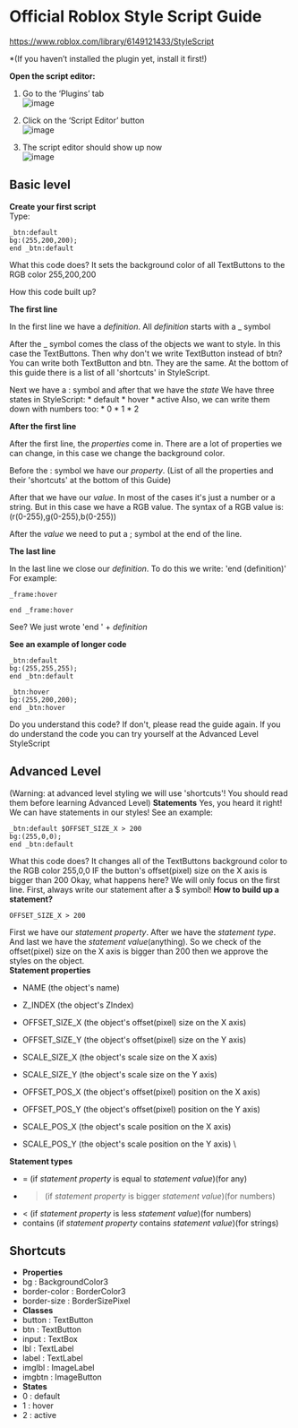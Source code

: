 # Official Roblox Style Script Guide


https://www.roblox.com/library/6149121433/StyleScript

*(If you haven’t installed the plugin yet, install it first!)

**Open the script editor:**
1) Go to the ‘Plugins’ tab \
![image](https://user-images.githubusercontent.com/50070707/103181816-a6318900-48a5-11eb-8663-1541e9e99625.png)

2) Click on the ‘Script Editor’ button \
![image](https://user-images.githubusercontent.com/50070707/103181822-c19c9400-48a5-11eb-817a-a9d3dae90e08.png)

3) The script editor should show up now \
![image](https://user-images.githubusercontent.com/50070707/103181827-c9f4cf00-48a5-11eb-9f48-0c96e3638be8.png)

## Basic level



**Create your first script** \
   Type:
   ```
   _btn:default
   bg:(255,200,200);
   end _btn:default
   ```
   What this code does?
   It sets the background color of all TextButtons to the RGB color 255,200,200
   
   How this code built up?
   
   **The first line**
   
   In the first line we have a *definition*. All *definition* starts with a _ symbol
   
   After the _ symbol comes the class of the objects we want to style. In this case the TextButtons.
      Then why don't we write TextButton instead of btn?
      You can write both TextButton and btn. They are the same. At the bottom of this guide there is a list of all 'shortcuts' in StyleScript.
   
   Next we have a : symbol and after that we have the *state*
   We have three states in StyleScript:
      * default
      * hover
      * active
   Also, we can write them down with numbers too:
      * 0
      * 1
      * 2
   
   **After the first line**
   
   After the first line, the *properties* come in.
   There are a lot of properties we can change, in this case we change the background color.
   
   Before the : symbol we have our *property*. (List of all the properties and their 'shortcuts' at the bottom of this Guide)
   
   After that we have our *value*. In most of the cases it's just a number or a string.
   But in this case we have a RGB value. The syntax of a RGB value is: (r(0-255),g(0-255),b(0-255))
   
   After the *value* we need to put a ; symbol at the end of the line.
   
   **The last line**
   
   In the last line we close our *definition*.
   To do this we write: 'end (definition)'
   For example:
   ```
   _frame:hover
   
   end _frame:hover
   ```
   See? We just wrote 'end ' + *definition*
   
**See an example of longer code**
```
_btn:default
bg:(255,255,255);
end _btn:default

_btn:hover
bg:(255,200,200);
end _btn:hover
```
Do you understand this code?
If don't, please read the guide again.
If you do understand the code you can try yourself at the Advanced Level StyleScript

## Advanced Level
(Warning: at advanced level styling we will use 'shortcuts'! You should read them before learning Advanced Level)
**Statements**
Yes, you heard it right! We can have statements in our styles!
See an example:
```
_btn:default $OFFSET_SIZE_X > 200
bg:(255,0,0);
end _btn:default
```
What this code does?
It changes all of the TextButtons background color to the RGB color 255,0,0 IF the button's offset(pixel) size on the X axis is bigger than 200
Okay, what happens here?
We will only focus on the first line.
First, always write our statement after a $ symbol!
**How to build up a statement?**
```
OFFSET_SIZE_X > 200
```
First we have our *statement property*.
After we have the *statement type*.
And last we have the *statement value*(anything).
So we check of the offset(pixel) size on the X axis is bigger than 200 then we approve the styles on the object. \
**Statement properties**
* NAME (the object's name)
* Z_INDEX (the object's ZIndex)

* OFFSET_SIZE_X (the object's offset(pixel) size on the X axis)
* OFFSET_SIZE_Y (the object's offset(pixel) size on the Y axis)
* SCALE_SIZE_X (the object's scale size on the X axis)
* SCALE_SIZE_Y (the object's scale size on the Y axis)

* OFFSET_POS_X (the object's offset(pixel) position on the X axis)
* OFFSET_POS_Y (the object's offset(pixel) position on the Y axis)
* SCALE_POS_X (the object's scale position on the X axis)
* SCALE_POS_Y (the object's scale position on the Y axis) \

**Statement types**
* = (if *statement property* is equal to *statement value*)(for any)
* > (if *statement property* is bigger *statement value*)(for numbers)
* < (if *statement property* is less *statement value*)(for numbers)
* contains (if *statement property* contains *statement value*)(for strings)

## Shortcuts
* **Properties**
* bg : BackgroundColor3
* border-color : BorderColor3
* border-size : BorderSizePixel
* **Classes**
* button : TextButton
* btn : TextButton
* input : TextBox
* lbl : TextLabel
* label : TextLabel
* imglbl : ImageLabel
* imgbtn : ImageButton
* **States**
* 0 : default
* 1 : hover
* 2 : active
